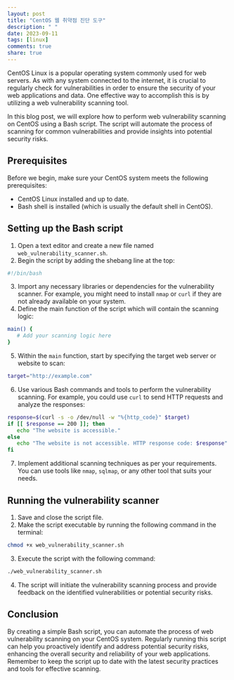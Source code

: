 ```yaml
---
layout: post
title: "CentOS 웹 취약점 진단 도구"
description: " "
date: 2023-09-11
tags: [linux]
comments: true
share: true
---
```


CentOS Linux is a popular operating system commonly used for web servers. As with any system connected to the internet, it is crucial to regularly check for vulnerabilities in order to ensure the security of your web applications and data. One effective way to accomplish this is by utilizing a web vulnerability scanning tool.

In this blog post, we will explore how to perform web vulnerability scanning on CentOS using a Bash script. The script will automate the process of scanning for common vulnerabilities and provide insights into potential security risks.

## Prerequisites
Before we begin, make sure your CentOS system meets the following prerequisites:
- CentOS Linux installed and up to date.
- Bash shell is installed (which is usually the default shell in CentOS).

## Setting up the Bash script
1. Open a text editor and create a new file named `web_vulnerability_scanner.sh`.
2. Begin the script by adding the shebang line at the top:
```bash
#!/bin/bash
```
3. Import any necessary libraries or dependencies for the vulnerability scanner. For example, you might need to install `nmap` or `curl` if they are not already available on your system.
4. Define the main function of the script which will contain the scanning logic:
```bash
main() {
   # Add your scanning logic here
}
```
5. Within the `main` function, start by specifying the target web server or website to scan:
```bash
target="http://example.com"
```
6. Use various Bash commands and tools to perform the vulnerability scanning. For example, you could use `curl` to send HTTP requests and analyze the responses:
```bash
response=$(curl -s -o /dev/null -w "%{http_code}" $target)
if [[ $response == 200 ]]; then
   echo "The website is accessible."
else
   echo "The website is not accessible. HTTP response code: $response"
fi
```
7. Implement additional scanning techniques as per your requirements. You can use tools like `nmap`, `sqlmap`, or any other tool that suits your needs.

## Running the vulnerability scanner
1. Save and close the script file.
2. Make the script executable by running the following command in the terminal:
```bash
chmod +x web_vulnerability_scanner.sh
```
3. Execute the script with the following command:
```bash
./web_vulnerability_scanner.sh
```
4. The script will initiate the vulnerability scanning process and provide feedback on the identified vulnerabilities or potential security risks.

## Conclusion
By creating a simple Bash script, you can automate the process of web vulnerability scanning on your CentOS system. Regularly running this script can help you proactively identify and address potential security risks, enhancing the overall security and reliability of your web applications. Remember to keep the script up to date with the latest security practices and tools for effective scanning.
